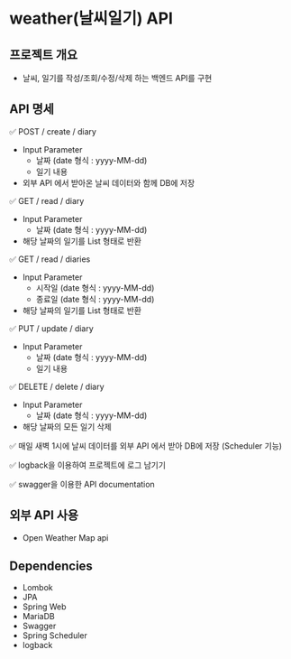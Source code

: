 # weather(날씨일기) API

## 프로젝트 개요
- 날씨, 일기를 작성/조회/수정/삭제 하는 백엔드 API를 구현

## API 명세
✅ POST / create / diary
- Input Parameter
  - 날짜 (date 형식 : yyyy-MM-dd) 
  - 일기 내용
- 외부 API 에서 받아온 날씨 데이터와 함께 DB에 저장

✅ GET / read / diary
- Input Parameter
  - 날짜 (date 형식 : yyyy-MM-dd) 
- 해당 날짜의 일기를 List 형태로 반환

✅ GET / read / diaries
- Input Parameter
  - 시작일 (date 형식 : yyyy-MM-dd) 
  - 종료일 (date 형식 : yyyy-MM-dd) 
- 해당 날짜의 일기를 List 형태로 반환

✅ PUT / update / diary
- Input Parameter
  - 날짜 (date 형식 : yyyy-MM-dd) 
  - 일기 내용

✅ DELETE / delete / diary
- Input Parameter
  - 날짜 (date 형식 : yyyy-MM-dd) 
- 해당 날짜의 모든 일기 삭제

✅ 매일 새벽 1시에 날씨 데이터를 외부 API 에서 받아 DB에 저장 (Scheduler 기능)

✅ logback을 이용하여 프로젝트에 로그 남기기

✅ swagger을 이용한 API documentation

## 외부 API 사용
- Open Weather Map api

## Dependencies
- Lombok
- JPA
- Spring Web
- MariaDB
- Swagger
- Spring Scheduler
- logback
